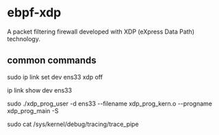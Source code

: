 # ebpf-xdp
A packet filtering firewall developed with XDP (eXpress Data Path) technology.

## common commands
sudo ip link set dev ens33 xdp off

ip link show dev ens33

sudo ./xdp_prog_user -d ens33 --filename xdp_prog_kern.o --progname xdp_prog_main -S 

sudo cat /sys/kernel/debug/tracing/trace_pipe

